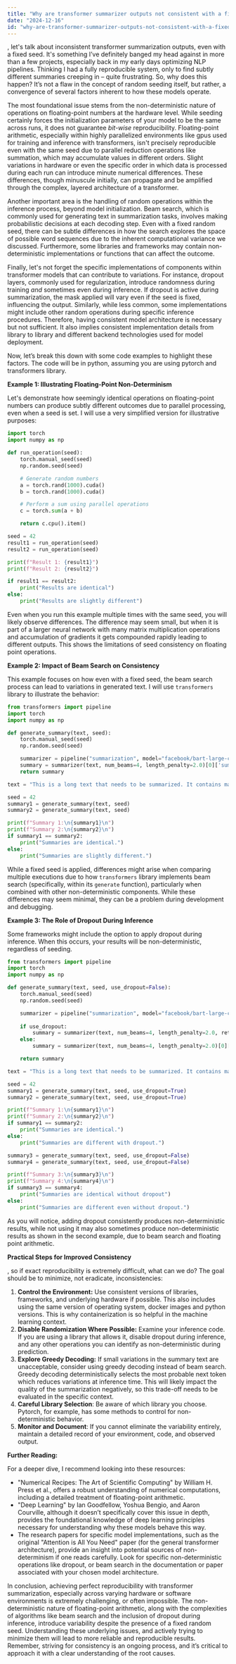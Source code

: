 ```yaml
---
title: "Why are transformer summarizer outputs not consistent with a fixed seed?"
date: "2024-12-16"
id: "why-are-transformer-summarizer-outputs-not-consistent-with-a-fixed-seed"
---
```


, let's talk about inconsistent transformer summarization outputs, even with a fixed seed. It's something I’ve definitely banged my head against in more than a few projects, especially back in my early days optimizing NLP pipelines. Thinking I had a fully reproducible system, only to find subtly different summaries creeping in – quite frustrating. So, why does this happen? It’s not a flaw in the concept of random seeding itself, but rather, a convergence of several factors inherent to how these models operate.

The most foundational issue stems from the non-deterministic nature of operations on floating-point numbers at the hardware level. While seeding certainly forces the initialization parameters of your model to be the same across runs, it does not guarantee *bit-wise* reproducibility. Floating-point arithmetic, especially within highly parallelized environments like gpus used for training and inference with transformers, isn't precisely reproducible even with the same seed due to parallel reduction operations like summation, which may accumulate values in different orders. Slight variations in hardware or even the specific order in which data is processed during each run can introduce minute numerical differences. These differences, though minuscule initially, can propagate and be amplified through the complex, layered architecture of a transformer.

Another important area is the handling of random operations within the inference process, beyond model initialization. Beam search, which is commonly used for generating text in summarization tasks, involves making probabilistic decisions at each decoding step. Even with a fixed random seed, there can be subtle differences in how the search explores the space of possible word sequences due to the inherent computational variance we discussed. Furthermore, some libraries and frameworks may contain non-deterministic implementations or functions that can affect the outcome.

Finally, let's not forget the specific implementations of components within transformer models that can contribute to variations. For instance, dropout layers, commonly used for regularization, introduce randomness during training *and* sometimes even during inference. If dropout is active during summarization, the mask applied will vary even if the seed is fixed, influencing the output. Similarly, while less common, some implementations might include other random operations during specific inference procedures. Therefore, having consistent model architecture is necessary but not sufficient. It also implies consistent implementation details from library to library and different backend technologies used for model deployment.

Now, let’s break this down with some code examples to highlight these factors. The code will be in python, assuming you are using pytorch and transformers library.

**Example 1: Illustrating Floating-Point Non-Determinism**

Let's demonstrate how seemingly identical operations on floating-point numbers can produce subtly different outcomes due to parallel processing, even when a seed is set. I will use a very simplified version for illustrative purposes:

```python
import torch
import numpy as np

def run_operation(seed):
    torch.manual_seed(seed)
    np.random.seed(seed)

    # Generate random numbers
    a = torch.rand(1000).cuda()
    b = torch.rand(1000).cuda()

    # Perform a sum using parallel operations
    c = torch.sum(a + b)

    return c.cpu().item()

seed = 42
result1 = run_operation(seed)
result2 = run_operation(seed)

print(f"Result 1: {result1}")
print(f"Result 2: {result2}")

if result1 == result2:
    print("Results are identical")
else:
    print("Results are slightly different")
```

Even when you run this example multiple times with the same seed, you will likely observe differences. The difference may seem small, but when it is part of a larger neural network with many matrix multiplication operations and accumulation of gradients it gets compounded rapidly leading to different outputs. This shows the limitations of seed consistency on floating point operations.

**Example 2: Impact of Beam Search on Consistency**

This example focuses on how even with a fixed seed, the beam search process can lead to variations in generated text. I will use `transformers` library to illustrate the behavior:

```python
from transformers import pipeline
import torch
import numpy as np

def generate_summary(text, seed):
    torch.manual_seed(seed)
    np.random.seed(seed)

    summarizer = pipeline("summarization", model="facebook/bart-large-cnn", device=0 if torch.cuda.is_available() else -1)
    summary = summarizer(text, num_beams=4, length_penalty=2.0)[0]['summary_text']
    return summary

text = "This is a long text that needs to be summarized. It contains many important details, but I need it in a shorter form. The summarization task is a core component in information retrieval and NLP systems."

seed = 42
summary1 = generate_summary(text, seed)
summary2 = generate_summary(text, seed)

print(f"Summary 1:\n{summary1}\n")
print(f"Summary 2:\n{summary2}\n")
if summary1 == summary2:
    print("Summaries are identical.")
else:
    print("Summaries are slightly different.")
```

While a fixed seed is applied, differences might arise when comparing multiple executions due to how `transformers` library implements beam search (specifically, within its `generate` function), particularly when combined with other non-deterministic components. While these differences may seem minimal, they can be a problem during development and debugging.

**Example 3: The Role of Dropout During Inference**

Some frameworks might include the option to apply dropout during inference. When this occurs, your results will be non-deterministic, regardless of seeding.

```python
from transformers import pipeline
import torch
import numpy as np

def generate_summary(text, seed, use_dropout=False):
    torch.manual_seed(seed)
    np.random.seed(seed)

    summarizer = pipeline("summarization", model="facebook/bart-large-cnn", device=0 if torch.cuda.is_available() else -1)
    
    if use_dropout:
        summary = summarizer(text, num_beams=4, length_penalty=2.0, return_dict=True, output_attentions=False, use_cache=False, dropout=0.1)[0]['summary_text']
    else:
        summary = summarizer(text, num_beams=4, length_penalty=2.0)[0]['summary_text']

    return summary

text = "This is a long text that needs to be summarized. It contains many important details, but I need it in a shorter form. The summarization task is a core component in information retrieval and NLP systems."

seed = 42
summary1 = generate_summary(text, seed, use_dropout=True)
summary2 = generate_summary(text, seed, use_dropout=True)

print(f"Summary 1:\n{summary1}\n")
print(f"Summary 2:\n{summary2}\n")
if summary1 == summary2:
    print("Summaries are identical.")
else:
    print("Summaries are different with dropout.")

summary3 = generate_summary(text, seed, use_dropout=False)
summary4 = generate_summary(text, seed, use_dropout=False)

print(f"Summary 3:\n{summary3}\n")
print(f"Summary 4:\n{summary4}\n")
if summary3 == summary4:
    print("Summaries are identical without dropout")
else:
    print("Summaries are different even without dropout.")
```

As you will notice, adding dropout consistently produces non-deterministic results, while not using it may also sometimes produce non-deterministic results as shown in the second example, due to beam search and floating point arithmetic.

**Practical Steps for Improved Consistency**

, so if exact reproducibility is extremely difficult, what can we do? The goal should be to minimize, not eradicate, inconsistencies:

1.  **Control the Environment:** Use consistent versions of libraries, frameworks, and underlying hardware if possible. This also includes using the same version of operating system, docker images and python versions. This is why containerization is so helpful in the machine learning context.
2.  **Disable Randomization Where Possible:** Examine your inference code. If you are using a library that allows it, disable dropout during inference, and any other operations you can identify as non-deterministic during prediction.
3.  **Explore Greedy Decoding:** If small variations in the summary text are unacceptable, consider using greedy decoding instead of beam search. Greedy decoding deterministically selects the most probable next token which reduces variations at inference time. This will likely impact the quality of the summarization negatively, so this trade-off needs to be evaluated in the specific context.
4.  **Careful Library Selection**: Be aware of which library you choose. Pytorch, for example, has some methods to control for non-deterministic behavior.
5.  **Monitor and Document**: If you cannot eliminate the variability entirely, maintain a detailed record of your environment, code, and observed output.

**Further Reading:**

For a deeper dive, I recommend looking into these resources:

*   "Numerical Recipes: The Art of Scientific Computing" by William H. Press et al., offers a robust understanding of numerical computations, including a detailed treatment of floating-point arithmetic.
*   "Deep Learning" by Ian Goodfellow, Yoshua Bengio, and Aaron Courville, although it doesn’t specifically cover this issue in depth, provides the foundational knowledge of deep learning principles necessary for understanding why these models behave this way.
*   The research papers for specific model implementations, such as the original "Attention is All You Need" paper (for the general transformer architecture), provide an insight into potential sources of non-determinism if one reads carefully. Look for specific non-deterministic operations like dropout, or beam search in the documentation or paper associated with your chosen model architecture.

In conclusion, achieving perfect reproducibility with transformer summarization, especially across varying hardware or software environments is extremely challenging, or often impossible. The non-deterministic nature of floating-point arithmetic, along with the complexities of algorithms like beam search and the inclusion of dropout during inference, introduce variability despite the presence of a fixed random seed. Understanding these underlying issues, and actively trying to minimize them will lead to more reliable and reproducible results. Remember, striving for consistency is an ongoing process, and it’s critical to approach it with a clear understanding of the root causes.
